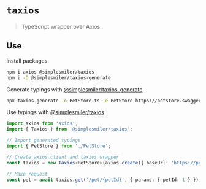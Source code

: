 # `taxios`

> TypeScript wrapper over Axios.

## Use

Install packages.

```sh
npm i axios @simplesmiler/taxios
npm i -D @simplesmiler/taxios-generate
```

Generate typings with [@simplesmiler/taxios-generate](https://github.com/simplesmiler/taxios/tree/master/packages/taxios-generate).

```sh
npx taxios-generate -o PetStore.ts -e PetStore https://petstore.swagger.io/v2/swagger.json
```

Use typings with [@simplesmiler/taxios](https://github.com/simplesmiler/taxios/tree/master/packages/taxios).

```ts
import axios from 'axios';
import { Taxios } from '@simplesmiler/taxios';

// Import generated typings
import { PetStore } from './PetStore';

// Create axios client and taxios wrapper
const taxios = new Taxios<PetStore>(axios.create({ baseUrl: 'https://petstore.swagger.io/v2' }));

// Make request
const pet = await taxios.get('/pet/{petId}', { params: { petId: 1 } });
```
